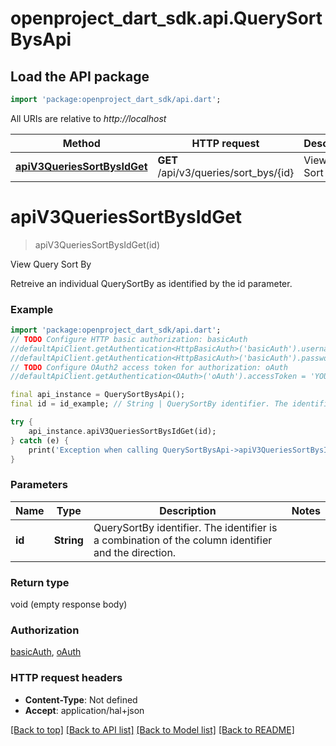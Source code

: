 # openproject_dart_sdk.api.QuerySortBysApi

## Load the API package
```dart
import 'package:openproject_dart_sdk/api.dart';
```

All URIs are relative to *http://localhost*

Method | HTTP request | Description
------------- | ------------- | -------------
[**apiV3QueriesSortBysIdGet**](QuerySortBysApi.md#apiv3queriessortbysidget) | **GET** /api/v3/queries/sort_bys/{id} | View Query Sort By


# **apiV3QueriesSortBysIdGet**
> apiV3QueriesSortBysIdGet(id)

View Query Sort By

Retreive an individual QuerySortBy as identified by the id parameter.

### Example
```dart
import 'package:openproject_dart_sdk/api.dart';
// TODO Configure HTTP basic authorization: basicAuth
//defaultApiClient.getAuthentication<HttpBasicAuth>('basicAuth').username = 'YOUR_USERNAME'
//defaultApiClient.getAuthentication<HttpBasicAuth>('basicAuth').password = 'YOUR_PASSWORD';
// TODO Configure OAuth2 access token for authorization: oAuth
//defaultApiClient.getAuthentication<OAuth>('oAuth').accessToken = 'YOUR_ACCESS_TOKEN';

final api_instance = QuerySortBysApi();
final id = id_example; // String | QuerySortBy identifier. The identifier is a combination of the column identifier and the direction.

try {
    api_instance.apiV3QueriesSortBysIdGet(id);
} catch (e) {
    print('Exception when calling QuerySortBysApi->apiV3QueriesSortBysIdGet: $e\n');
}
```

### Parameters

Name | Type | Description  | Notes
------------- | ------------- | ------------- | -------------
 **id** | **String**| QuerySortBy identifier. The identifier is a combination of the column identifier and the direction. | 

### Return type

void (empty response body)

### Authorization

[basicAuth](../README.md#basicAuth), [oAuth](../README.md#oAuth)

### HTTP request headers

 - **Content-Type**: Not defined
 - **Accept**: application/hal+json

[[Back to top]](#) [[Back to API list]](../README.md#documentation-for-api-endpoints) [[Back to Model list]](../README.md#documentation-for-models) [[Back to README]](../README.md)

